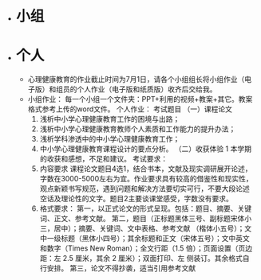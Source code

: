 - # 小组
- # 个人
	- 心理健康教育的作业截止时间为7月1日，请各个小组组长将小组作业（电子版）和组员的个人作业（电子版和纸质版）收齐后交给我。
	- 小组作业：
	每一个小组一个文件夹：PPT+利用的视频+教案+其它。教案格式参考上传的word文件。
	个人作业：
	考试题目
	（一）课程论文
		1. 浅析中小学心理健康教育工作的困境与出路；
		2. 浅析中小学心理健康教育教师个人素质和工作能力的提升办法；
		3. 浅析学科渗透中的中小学心理健康教育工作；
		4. 中小学心理健康教育课程设计的要点分析。
	（二）收获体验
		1     本学期的收获和感想，不足和建议。
	考试要求：
		1. 内容要求
		课程论文题目4选1，结合书本，文献及现实调研展开论述，字数在3000-5000左右为宜。作业要求具有较高的借鉴性和现实性，观点新颖书写规范，遇到问题和解决方法要切实可行，不要大段论述空话及理论性的文字。题目2主要谈课堂感受，字数没有要求。
		2. 格式要求：
			第一，以正式论文的形式呈现。包括：题目、摘要、关键词、正文、参考文献。 
			第二，题目（正标题黑体三号、副标题宋体小三，居中）；摘要、关键词、文中表格、参考文献 （楷体小五号）；文中一级标题（黑体小四号）；其余标题和正文（宋体五号）；文中英文和数字（Times New Roman）；全文行距（1.5 倍）；页面设置（页边距：左 2.5 厘米，其余 2 厘米）；双面打印、左 侧装订。其余格式自行安排。 
			第三，论文不得抄袭，适当引用参考文献